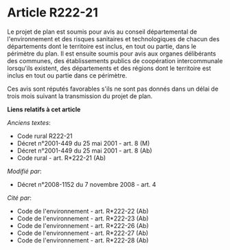 # Article R222-21

Le projet de plan est soumis pour avis au conseil départemental de l'environnement et des risques sanitaires et
technologiques de chacun des départements dont le territoire est inclus, en tout ou partie, dans le périmètre du plan. Il est
ensuite soumis pour avis aux organes délibérants des communes, des établissements publics de coopération intercommunale
lorsqu'ils existent, des départements et des régions dont le territoire est inclus en tout ou partie dans ce périmètre.

Ces avis sont réputés favorables s'ils ne sont pas donnés dans un délai de trois  mois suivant la transmission du projet de
plan.

**Liens relatifs à cet article**

_Anciens textes_:

  - Code rural R222-21
  - Décret n°2001-449 du 25 mai 2001 - art. 8 (M)
  - Décret n°2001-449 du 25 mai 2001 - art. 8 (Ab)
  - Code rural - art. R*222-21 (Ab)

_Modifié par_:

  - Décret n°2008-1152 du 7 novembre 2008 - art. 4

_Cité par_:

  - Code de l'environnement - art. R*222-22 (Ab)
  - Code de l'environnement - art. R*222-23 (Ab)
  - Code de l'environnement - art. R*222-26 (Ab)
  - Code de l'environnement - art. R*222-27 (Ab)
  - Code de l'environnement - art. R*222-28 (Ab)
